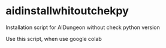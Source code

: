 # aidinstallwhitoutchekpy
Installation script for AIDungeon without check python version

Use this script, when use google colab
